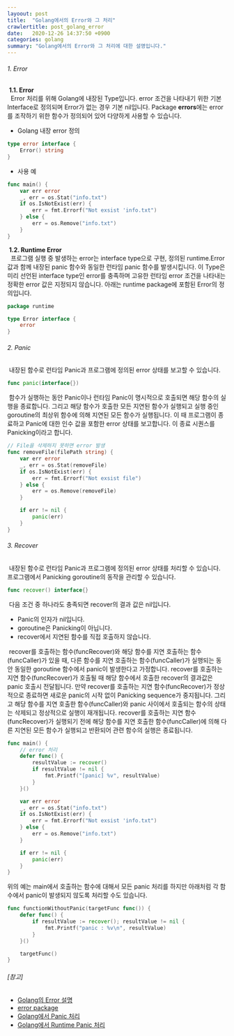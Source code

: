 ```yaml
---
layoout: post
title:  "Golang에서의 Error와 그 처리"
crawlertitle: post_golang_error
date:   2020-12-26 14:37:50 +0900
categories: golang
summary: "Golang에서의 Error와 그 처리에 대한 설명입니다."
---  
```

###### 1. Error  
&nbsp;**1.1. Error**  
&nbsp;&nbsp;Error 처리를 위해 Golang에 내장된 Type입니다. error 조건을 나타내기 위한 기본 Interface로 정의되며 Error가 없는 경우 기본 nil입니다. Package **errors**에는 error를 조작하기 위한 함수가 정의되어 있어 다양하게 사용할 수 있습니다.   

- Golang 내장 error 정의
~~~go
type error interface {
	Error() string
}
~~~  

- 사용 예
~~~go
func main() {
	var err error
	_, err = os.Stat("info.txt")
	if os.IsNotExist(err) {
		err = fmt.Errorf("Not exsist 'info.txt")
	} else {
		err = os.Remove("info.txt")
	}
}
~~~

&nbsp;**1.2. Runtime Error**  
&nbsp;&nbsp;프로그램 실행 중 발생하는 error는 interface type으로 구현, 정의된 runtime.Error 값과 함께 내장된 panic 함수와 동일한 런타임 panic 함수를 발생시킵니다. 이 Type은 미리 선언된 interface type인 error를 충족하며 고유한 런타임 error 조건을 나타내는 정확한 error 값은 지정되지 않습니다. 아래는 runtime package에 포함된 Error의 정의입니다.  

~~~go
package runtime

type Error interface {
	error
}
~~~  

###### 2. Panic  
&nbsp;내장된 함수로 런타임 Panic과 프로그램에 정의된 error 상태를 보고할 수 있습니다.  
~~~go
func panic(interface{})
~~~

&nbsp;함수가 실행하는 동안 Panic이나 런타임 Panic이 명시적으로 호출되면 해당 함수의 실행을 종료합니다. 그리고 해당 함수가 호출한 모든 지연된 함수가 실행되고 실행 중인 goroutine의 최상위 함수에 의해 지연된 모든 함수가 실행됩니다. 이 때 프로그램이 종료하고 Panic에 대한 인수 값을 포함한 error 상태를 보고합니다. 이 종료 시퀀스를 Panicking이라고 합니다.  

~~~go
// File을 삭제하지 못하면 error 발생
func removeFile(filePath string) {
	var err error
	_, err = os.Stat(removeFile)
	if os.IsNotExist(err) {
		err = fmt.Errorf("Not exsist file")
	} else {
		err = os.Remove(removeFile)
	}

	if err != nil {
		panic(err)
	}
}
~~~  

###### 3. Recover  
&nbsp;내장된 함수로 런타임 Panic과 프로그램에 정의된 error 상태를 처리할 수 있습니다. 프로그램에서 Panicking goroutine의 동작을 관리할 수 있습니다.  
~~~go
func recover() interface{}
~~~

&nbsp;다음 조건 중 하나라도 충족되면 recover의 결과 값은 nil입니다.  
- Panic의 인자가 nil입니다.
- goroutine은 Panicking이 아닙니다.
- recover에서 지연된 함수를 직접 호출하지 않습니다.

&nbsp;recover를 호출하는 함수(funcRecover)와 해당 함수를 지연 호출하는 함수(funcCaller)가 있을 때, 다른 함수를 지연 호출하는 함수(funcCaller)가 실행되는 동안 동일한 goroutine 함수에서 panic이 발생한다고 가정합니다. recover를 호출하는 지연 함수(funcRecover)가 호출될 때 해당 함수에서 호출한 recover의 결과값은 panic 호출시 전달됩니다. 만약 recover를 호출하는 지연 함수(funcRecover)가 정상적으로 종료하면 새로운 panic의 시작 없이 Panicking sequence가 중지됩니다. 그리고 해당 함수를 지연 호출한 함수(funcCaller)와 panic 사이에서 호출되는 함수의 상태는 삭제되고 정상적으로 실행이 재개됩니다. recover를 호출하는 지연 함수(funcRecover)가 실행되기 전에 해당 함수를 지연 호출한 함수(funcCaller)에 의해 다른 지연된 모든 함수가 실행되고 반환되어 관련 함수의 실행은 종료됩니다.  

~~~go
func main() {
	// error 처리
	defer func() {
		resultValue := recover()
		if resultValue != nil {
			fmt.Printf("[panic] %v", resultValue)
		}
	}()

	var err error
	_, err = os.Stat("info.txt")
	if os.IsNotExist(err) {
		err = fmt.Errorf("Not exsist 'info.txt")
	} else {
		err = os.Remove("info.txt")
	}

	if err != nil {
		panic(err)
	}
}
~~~  

위의 예는 main에서 호출하는 함수에 대해서 모든 panic 처리를 하지만 아래처럼 각 함수에서 panic이 발생되지 않도록 처리할 수도 있습니다.  
~~~go
func functionWithoutPanic(targetFunc func()) {
	defer func() {
		if resultValue := recover(); resultValue != nil {
			fmt.Printf("panic : %v\n", resultValue)
		}
	}()

	targetFunc()
}
~~~

###### [참고]  
- [Golang의 Error 설명](https://golang.org/ref/spec#Errors)
- [error package](https://golang.org/pkg/errors)
- [Golang에서 Panic 처리](https://golang.org/ref/spec#Handling_panics)
- [Golang에서 Runtime Panic 처리](https://golang.org/ref/spec#Run_time_panics)